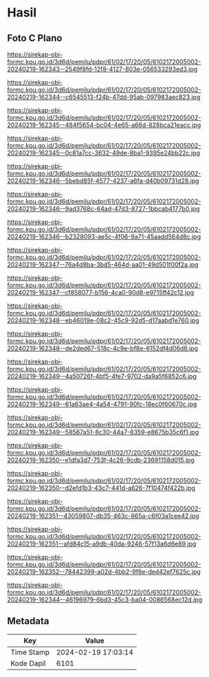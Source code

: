 # Hasil

## Foto C Plano

https://sirekap-obj-formc.kpu.go.id/3d6d/pemilu/pdpr/61/02/17/20/05/6102172005002-20240219-162343--2549f8fd-12f8-4127-803e-056533293ed3.jpg

https://sirekap-obj-formc.kpu.go.id/3d6d/pemilu/pdpr/61/02/17/20/05/6102172005002-20240219-162344--c6545513-f24b-47dd-95ab-097983aec823.jpg

https://sirekap-obj-formc.kpu.go.id/3d6d/pemilu/pdpr/61/02/17/20/05/6102172005002-20240219-162345--484f5654-bc04-4e65-a66d-828bca21eacc.jpg

https://sirekap-obj-formc.kpu.go.id/3d6d/pemilu/pdpr/61/02/17/20/05/6102172005002-20240219-162345--0c81a7cc-3632-49de-8ba1-9395e24bb22c.jpg

https://sirekap-obj-formc.kpu.go.id/3d6d/pemilu/pdpr/61/02/17/20/05/6102172005002-20240219-162346--5bebd85f-4577-4237-a6fa-d40b09731d28.jpg

https://sirekap-obj-formc.kpu.go.id/3d6d/pemilu/pdpr/61/02/17/20/05/6102172005002-20240219-162346--9ad3768c-64ad-47d3-8727-1bbcab4177b0.jpg

https://sirekap-obj-formc.kpu.go.id/3d6d/pemilu/pdpr/61/02/17/20/05/6102172005002-20240219-162346--b2328093-ae5c-4f06-9a71-45aadd564d8c.jpg

https://sirekap-obj-formc.kpu.go.id/3d6d/pemilu/pdpr/61/02/17/20/05/6102172005002-20240219-162347--76a4d8ba-3bd5-464d-aa01-49d501f00f2a.jpg

https://sirekap-obj-formc.kpu.go.id/3d6d/pemilu/pdpr/61/02/17/20/05/6102172005002-20240219-162347--cf858077-b156-4ca0-90d8-e9715ff42c12.jpg

https://sirekap-obj-formc.kpu.go.id/3d6d/pemilu/pdpr/61/02/17/20/05/6102172005002-20240219-162348--eb46019e-08c2-45c9-92d5-d17aabd1e760.jpg

https://sirekap-obj-formc.kpu.go.id/3d6d/pemilu/pdpr/61/02/17/20/05/6102172005002-20240219-162348--de2ded67-518c-4c9e-bf8e-6152df4d06d6.jpg

https://sirekap-obj-formc.kpu.go.id/3d6d/pemilu/pdpr/61/02/17/20/05/6102172005002-20240219-162349--4a50726f-4bf5-4fe7-9702-da9a5f6852c6.jpg

https://sirekap-obj-formc.kpu.go.id/3d6d/pemilu/pdpr/61/02/17/20/05/6102172005002-20240219-162349--61a63ae4-4a54-4791-90fc-18ec0f60670c.jpg

https://sirekap-obj-formc.kpu.go.id/3d6d/pemilu/pdpr/61/02/17/20/05/6102172005002-20240219-162349--58567a51-8c30-44a7-8359-e8675b35c6f1.jpg

https://sirekap-obj-formc.kpu.go.id/3d6d/pemilu/pdpr/61/02/17/20/05/6102172005002-20240219-162350--e1dfa3d7-753f-4c26-9cdb-23691158d015.jpg

https://sirekap-obj-formc.kpu.go.id/3d6d/pemilu/pdpr/61/02/17/20/05/6102172005002-20240219-162350--d2efd1b3-43c7-441d-a626-7f10474f422b.jpg

https://sirekap-obj-formc.kpu.go.id/3d6d/pemilu/pdpr/61/02/17/20/05/6102172005002-20240219-162351--43059807-db35-463c-865a-c6f03a1cee42.jpg

https://sirekap-obj-formc.kpu.go.id/3d6d/pemilu/pdpr/61/02/17/20/05/6102172005002-20240219-162351--afd84c15-a9db-40da-9246-57f13a6d6e89.jpg

https://sirekap-obj-formc.kpu.go.id/3d6d/pemilu/pdpr/61/02/17/20/05/6102172005002-20240219-162352--78442399-a02d-4bb2-9f8e-ded42ef7625c.jpg

https://sirekap-obj-formc.kpu.go.id/3d6d/pemilu/pdpr/61/02/17/20/05/6102172005002-20240219-162344--46196979-6bd3-45c3-ba04-0086568ec12d.jpg


## Metadata

| Key        | Value               |
| ---------- | ------------------- |
| Time Stamp | 2024-02-19 17:03:14 |
| Kode Dapil | 6101                |



